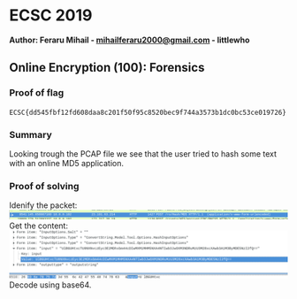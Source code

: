 # ECSC 2019
**Author: Feraru Mihail - mihailferaru2000@gmail.com - littlewho**

## Online Encryption (100): Forensics

### Proof of flag
```
ECSC{dd545fbf12fd608daa8c201f50f95c8520bec9f744a3573b1dc0bc53ce019726}
```

### Summary
Looking trough the PCAP file we see that the user tried to hash some text with an online MD5 application. 

### Proof of solving
Idenify the packet:
![](./online_encryption1.png)
Get the content:
![](./online_encryption2.png)
Decode using base64.
